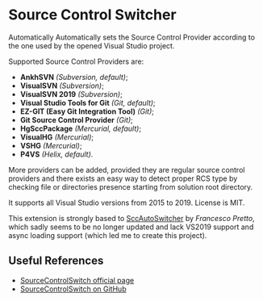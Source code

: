# Source Control Switcher

Automatically Automatically sets the Source Control Provider according to the one 
used by the opened Visual Studio project.

Supported Source Control Providers are:

 * **AnkhSVN** *(Subversion, default)*;
 * **VisualSVN** *(Subversion)*;
 * **VisualSVN 2019** *(Subversion)*;
 * **Visual Studio Tools for Git** *(Git, default)*;
 * **EZ-GIT (Easy Git Integration Tool)** *(Git)*;
 * **Git Source Control Provider** *(Git)*;
 * **HgSccPackage** *(Mercurial, default)*;
 * **VisualHG** *(Mercurial)*;
 * **VSHG** *(Mercurial)*;
 * **P4VS** *(Helix, default)*.
 
More providers can be added, provided they are regular source control providers 
and there exists an easy way to detect
proper RCS type by checking file or directories presence
starting from solution root directory.

It supports all Visual Studio versions from 2015 to 2019.
License is MIT.

This extension is strongly based to [SccAutoSwitcher](https://github.com/ceztko/SccAutoSwitcher) by *Francesco Pretto*, 
which sadly seems to be no longer updated 
and lack VS2019 support and async loading support 
(which led me to create this project).

## Useful References
 * [SourceControlSwitch official page](https://www.ryadel.com/)
 * [SourceControlSwitch on GitHub](https://github.com/Darkseal/SourceControlSwitcher/)
